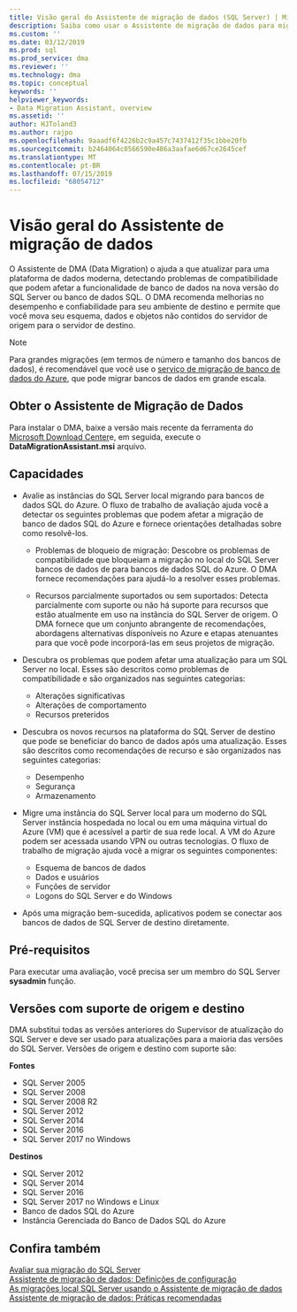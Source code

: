 ```yaml
---
title: Visão geral do Assistente de migração de dados (SQL Server) | Microsoft Docs
description: Saiba como usar o Assistente de migração de dados para migrar bancos de dados do SQL Server para outro SQL Server ou bancos de dados do Azure
ms.custom: ''
ms.date: 03/12/2019
ms.prod: sql
ms.prod_service: dma
ms.reviewer: ''
ms.technology: dma
ms.topic: conceptual
keywords: ''
helpviewer_keywords:
- Data Migration Assistant, overview
ms.assetid: ''
author: HJToland3
ms.author: rajpo
ms.openlocfilehash: 9aaadf6f4226b2c9a457c7437412f35c1bbe20fb
ms.sourcegitcommit: b2464064c0566590e486a3aafae6d67ce2645cef
ms.translationtype: MT
ms.contentlocale: pt-BR
ms.lasthandoff: 07/15/2019
ms.locfileid: "68054712"
---
```

# <a name="overview-of-data-migration-assistant"></a>Visão geral do Assistente de migração de dados
O Assistente de DMA (Data Migration) o ajuda a que atualizar para uma plataforma de dados moderna, detectando problemas de compatibilidade que podem afetar a funcionalidade de banco de dados na nova versão do SQL Server ou banco de dados SQL. O DMA recomenda melhorias no desempenho e confiabilidade para seu ambiente de destino e permite que você mova seu esquema, dados e objetos não contidos do servidor de origem para o servidor de destino.

> [!NOTE] 
> Para grandes migrações (em termos de número e tamanho dos bancos de dados), é recomendável que você use o [serviço de migração de banco de dados do Azure](/azure/dms/dms-overview), que pode migrar bancos de dados em grande escala.
  
## <a name="get-data-migration-assistant"></a>Obter o Assistente de Migração de Dados
Para instalar o DMA, baixe a versão mais recente da ferramenta do [Microsoft Download Center](https://www.microsoft.com/download/details.aspx?id=53595)e, em seguida, execute o **DataMigrationAssistant.msi** arquivo.

## <a name="capabilities"></a>Capacidades
- Avalie as instâncias do SQL Server local migrando para bancos de dados SQL do Azure. O fluxo de trabalho de avaliação ajuda você a detectar os seguintes problemas que podem afetar a migração de banco de dados SQL do Azure e fornece orientações detalhadas sobre como resolvê-los.

  - Problemas de bloqueio de migração: Descobre os problemas de compatibilidade que bloqueiam a migração no local do SQL Server bancos de dados de para bancos de dados SQL do Azure. O DMA fornece recomendações para ajudá-lo a resolver esses problemas.

  - Recursos parcialmente suportados ou sem suportados: Detecta parcialmente com suporte ou não há suporte para recursos que estão atualmente em uso na instância do SQL Server de origem. O DMA fornece que um conjunto abrangente de recomendações, abordagens alternativas disponíveis no Azure e etapas atenuantes para que você pode incorporá-las em seus projetos de migração.

- Descubra os problemas que podem afetar uma atualização para um SQL Server no local. Esses são descritos como problemas de compatibilidade e são organizados nas seguintes categorias:

  - Alterações significativas
  - Alterações de comportamento
  - Recursos preteridos

- Descubra os novos recursos na plataforma do SQL Server de destino que pode se beneficiar do banco de dados após uma atualização. Esses são descritos como recomendações de recurso e são organizados nas seguintes categorias:

  - Desempenho
  - Segurança
  - Armazenamento

- Migre uma instância do SQL Server local para um moderno do SQL Server instância hospedada no local ou em uma máquina virtual do Azure (VM) que é acessível a partir de sua rede local. A VM do Azure podem ser acessada usando VPN ou outras tecnologias. O fluxo de trabalho de migração ajuda você a migrar os seguintes componentes:

  - Esquema de bancos de dados
  - Dados e usuários
  - Funções de servidor
  - Logons do SQL Server e do Windows

- Após uma migração bem-sucedida, aplicativos podem se conectar aos bancos de dados de SQL Server de destino diretamente.

## <a name="prerequisites"></a>Pré-requisitos
Para executar uma avaliação, você precisa ser um membro do SQL Server **sysadmin** função.

## <a name="supported-source-and-target-versions"></a>Versões com suporte de origem e destino
DMA substitui todas as versões anteriores do Supervisor de atualização do SQL Server e deve ser usado para atualizações para a maioria das versões do SQL Server. Versões de origem e destino com suporte são:

**Fontes**
- SQL Server 2005
- SQL Server 2008
- SQL Server 2008 R2
- SQL Server 2012 
- SQL Server 2014
- SQL Server 2016
- SQL Server 2017 no Windows

**Destinos**
- SQL Server 2012
- SQL Server 2014
- SQL Server 2016
- SQL Server 2017 no Windows e Linux
- Banco de dados SQL do Azure
- Instância Gerenciada do Banco de Dados SQL do Azure

## <a name="see-also"></a>Confira também
[Avaliar sua migração do SQL Server](../dma/dma-assesssqlonprem.md)     
[Assistente de migração de dados: Definições de configuração](../dma/dma-configurationsettings.md)     
[As migrações local SQL Server usando o Assistente de migração de dados](../dma/dma-migrateonpremsql.md)     
[Assistente de migração de dados: Práticas recomendadas](../dma/dma-bestpractices.md)     

